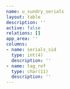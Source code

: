 ```yaml
---
name: u_sundry_serials
layout: table
description: ''
active: false
relations: []
app_area: ''
columns:
- name: serials_sid
  type: int(4)
  description: ''
- name: tag_ref
  type: char(11)
  description: ''
---
```


